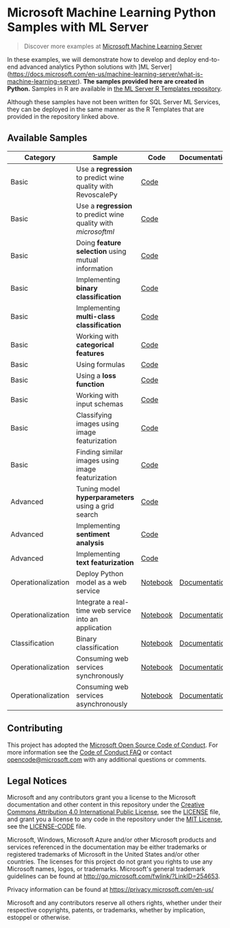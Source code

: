 # Microsoft Machine Learning Python Samples with ML Server

> Discover more examples at [Microsoft Machine Learning Server](https://github.com/Microsoft/ML-Server)

In these examples, we will demonstrate how to develop and deploy end-to-end advanced analytics Python solutions with ]ML Server](https://docs.microsoft.com/en-us/machine-learning-server/what-is-machine-learning-server). **The samples provided here are created in Python.**
Samples in R are available in [the ML Server R Templates repository](https://github.com/Microsoft/SQL-Server-R-Services-Samples).

Although these samples have not been written for SQL Server ML Services, they can be deployed in the same manner as the R Templates that are provided in the repository linked above.

## Available Samples

|Category|Sample|Code|Documentation|
|-|-|-|-|
|Basic|Use a **regression** to predict wine quality with RevoscalePy|[Code](plot_regression_wines_revoscale.py)||
|Basic|Use a **regression** to predict wine quality with *microsoftml*|[Code](plot_regression_wines.py)||
|Basic|Doing **feature selection** using mutual information|[Code](plot_mutualinformation.py)||
|Basic|Implementing **binary classification**|[Code](plot_binary_classification.py)||
|Basic|Implementing **multi-class classification**|[Code](plot_iris.py)||
|Basic|Working with **categorical features**|[Code](plot_categorical_features.py)||
|Basic|Using formulas|[Code](plot_formula.py)||
|Basic|Using a **loss function**|[Code](plot_loss_function.py)||
|Basic|Working with input schemas|[Code](plot_mistakes.py)||
|Basic|Classifying images using image featurization|[Code](plot_image_featurizer_classify.py)||
|Basic|Finding similar images using image featurization|[Code](plot_image_featurizer_match.py)||
|Advanced|Tuning model **hyperparameters** using a grid search|[Code](202/plot_grid_search.py)||
|Advanced|Implementing **sentiment analysis**|[Code](202/plot_sentiment_analysis.py)||
|Advanced|Implementing **text featurization**|[Code](202/plot_text_featurization.py)||
|Operationalization|Deploy Python model as a web service|[Notebook](operationalize/Quickstart_Publish_Python_Web_Service.ipynb)|[Documentation](https://docs.microsoft.com/en-us/machine-learning-server/operationalize/python/quickstart-deploy-python-web-service)|
|Operationalization|Integrate a real-time web service into an application|[Notebook](operationalize/Publish_Realtime_Web_Service_in_Python.ipynb)|[Documentation](https://docs.microsoft.com/en-us/machine-learning-server/operationalize/python/quickstart-application-integration-with-swagger)|
|Classification|Binary classification|[Notebook](microsoftml/quickstarts/binary-classification/Binary+Classification+Quickstart.ipynb)|[Documentation](https://docs.microsoft.com/en-us/machine-learning-server/python/quickstart-binary-classification-with-microsoftml)|
|Operationalization|Consuming web services synchronously|[Notebook](operationalize/Explore_Consume_Python_Web_Services.ipynb)|[Documentation](https://docs.microsoft.com/en-us/machine-learning-server/operationalize/python/how-to-consume-web-services)|
|Operationalization|Consuming web services asynchronously|[Notebook](operationalize/Explore_Batch_Consume_Python_Web_Services.ipynb)|[Documentation](https://docs.microsoft.com/en-us/machine-learning-server/operationalize/python/how-to-consume-web-services-async)|


## Contributing
This project has adopted the [Microsoft Open Source Code of Conduct](https://opensource.microsoft.com/codeofconduct/). For more information see the [Code of Conduct FAQ](https://opensource.microsoft.com/codeofconduct/faq/) or contact [opencode@microsoft.com](mailto:opencode@microsoft.com) with any additional questions or comments.

## Legal Notices

Microsoft and any contributors grant you a license to the Microsoft documentation and other content
in this repository under the [Creative Commons Attribution 4.0 International Public License](https://creativecommons.org/licenses/by/4.0/legalcode),
see the [LICENSE](LICENSE) file, and grant you a license to any code in the repository under the [MIT License](https://opensource.org/licenses/MIT), see the
[LICENSE-CODE](LICENSE-CODE) file.

Microsoft, Windows, Microsoft Azure and/or other Microsoft products and services referenced in the documentation
may be either trademarks or registered trademarks of Microsoft in the United States and/or other countries.
The licenses for this project do not grant you rights to use any Microsoft names, logos, or trademarks.
Microsoft's general trademark guidelines can be found at http://go.microsoft.com/fwlink/?LinkID=254653.

Privacy information can be found at https://privacy.microsoft.com/en-us/

Microsoft and any contributors reserve all others rights, whether under their respective copyrights, patents,
or trademarks, whether by implication, estoppel or otherwise.
